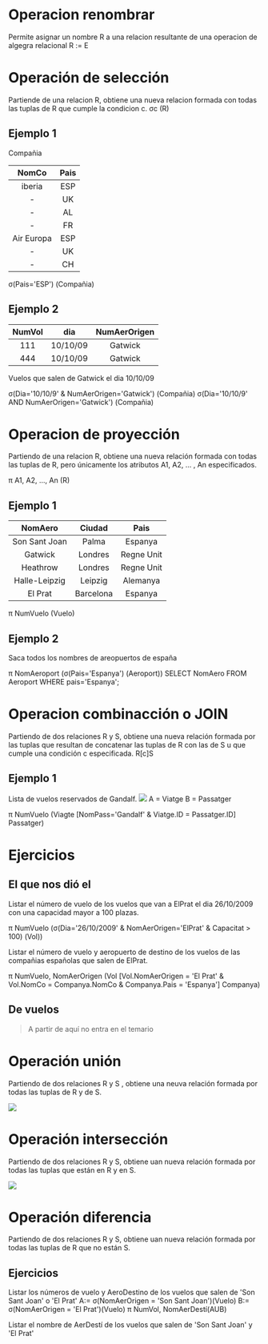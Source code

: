 # Operacion renombrar
Permite asignar un nombre R a una relacion resultante de una operacion de algegra relacional
R := E

# Operación de selección
Partiende de una relacion R, obtiene una nueva relacion formada con todas las tuplas de R que cumple la condicion c.
σc (R)

## Ejemplo 1
Compañia

NomCo  | Pais 
:--: | :--: 
iberia | ESP  
-  | UK 
-  | AL
-  | FR
Air Europa | ESP
- | UK
- | CH

σ(Pais='ESP') (Compañia)

## Ejemplo 2
NumVol | dia | NumAerOrigen
:--: | :--: | :--:
111 | 10/10/09 | Gatwick
444 | 10/10/09 | Gatwick

Vuelos que salen de Gatwick el dia 10/10/09

σ(Dia='10/10/9' & NumAerOrigen='Gatwick') (Compañia)
σ(Dia='10/10/9' AND NumAerOrigen='Gatwick') (Compañia)

# Operacion de proyección
Partiendo de una relacion R, obtiene una nueva relación formada con todas las tuplas de R, pero únicamente los atributos A1, A2, ... , An especificados.

π A1, A2, ..., An (R)

## Ejemplo 1
NomAero | Ciudad |  Pais
:--: | :--: | :--:
Son Sant Joan | Palma | Espanya
Gatwick | Londres | Regne Unit
Heathrow | Londres | Regne Unit
Halle-Leipzig | Leipzig | Alemanya
El Prat | Barcelona | Espanya

π NumVuelo (Vuelo)

## Ejemplo 2

Saca todos los nombres de areopuertos de españa

π NomAeroport (σ(Pais='Espanya') (Aeroport))
SELECT NomAero FROM Aeroport WHERE pais='Espanya';

# Operacion combinacción o JOIN
Partiendo de dos relaciones R y S, obtiene una nueva relación formada por las tuplas que resultan de concatenar las tuplas de R con las de S u que cumple una condición c especificada.
R[c]S

## Ejemplo 1
Lista de vuelos reservados de Gandalf.
![](https://i.imgur.com/zItSpeq.png)
A = Viatge
B = Passatger

π NumVuelo (Viagte [NomPass='Gandalf' & Viatge.ID = Passatger.ID] Passatger)

# Ejercicios
## El que nos dió el
Listar el número de vuelo de los vuelos que van a ElPrat el dia 26/10/2009 con una capacidad mayor a 100 plazas.

π NumVuelo (σ(Dia='26/10/2009' & NomAerOrigen='ElPrat' & Capacitat > 100) (Vol)) 

Listar el número de vuelo y aeropuerto de destino de los vuelos de las compañias españolas que salen de ElPrat.

π NumVuelo, NomAerOrigen (Vol [Vol.NomAerOrigen = 'El Prat' & Vol.NomCo = Companya.NomCo & Companya.Pais = 'Espanya'] Companya)
## De vuelos


> A partir de aquí no entra en el temario

# Operación unión
Partiendo de dos relaciones R y S , obtiene una neuva relación formada por todas las tuplas de R  y de S.

![](https://i.imgur.com/sGcwpwt.png)

# Operación intersección
Partiendo de dos relaciones R y S, obtiene uan nueva relación formada por todas las tuplas que están en R y en S.

![](https://i.imgur.com/AoXBWvR.png)

# Operación diferencia
Partiendo de dos relaciones R y S, obtiene uan nueva relación formada por todas las tuplas de R que no están S.

## Ejercicios
Listar los números de vuelo y AeroDestino de los vuelos que salen de 'Son Sant Joan' o 'El Prat'
A:= σ(NomAerOrigen = 'Son Sant Joan')(Vuelo)
B:= σ(NomAerOrigen = 'El Prat')(Vuelo)
π NumVol, NomAerDestí(AUB)

Listar el nombre de AerDestí de los vuelos  que salen de 'Son Sant Joan' y 'El Prat'

#